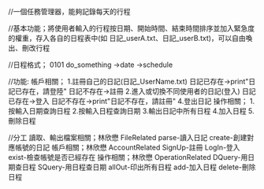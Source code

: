 //一個任務管理器，能夠記錄每天的行程

//基本功能；將使用者輸入的行程按日期、開始時間、結束時間排序並加入緊急度的權重，存入各自的日程表中(如 日記_userA.txt、日記_userB.txt)，可以自由喚出、刪改行程

//日程格式；
0101    do_something
->date  ->schedule

//功能:
    帳戶相關；
        1.註冊自己的日記(日記_UserName.txt)
            日記已存在->print"日記已存在，請登陸"
            日記不存在->註冊
        2.進入或切換不同使用者的日記(登入)
            日記已存在->登入
            日記不存在->print"日記不存在，請註冊"
        4.登出日記
    操作相關；
        1.按輸入日期查詢日程
        2.按輸入日程查詢日期
        3.輸出日記中所有日程
        4.加入日程
        5.刪除日程

//分工
    讀取、輸出檔案相關；林欣懋
    FileRelated
        parse-讀入日記
        create-創建對應帳號的日記
    帳戶相關；林欣懋
    AccountRelated
        SignUp-註冊
        LogIn-登入
        exist-檢查帳號是否已經存在
    操作相關；林欣懋
    OperationRelated
        DQuery-用日期查日程
        SQuery-用日程查日期
        allOut-印出所有日程
        add-加入日程
        delete-刪除日程
